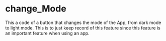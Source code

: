 # change_Mode
This a code of a button that changes the mode of the App, from dark mode to light mode. This is to just keep record of this feature since this feature is an important feature when using an app.
